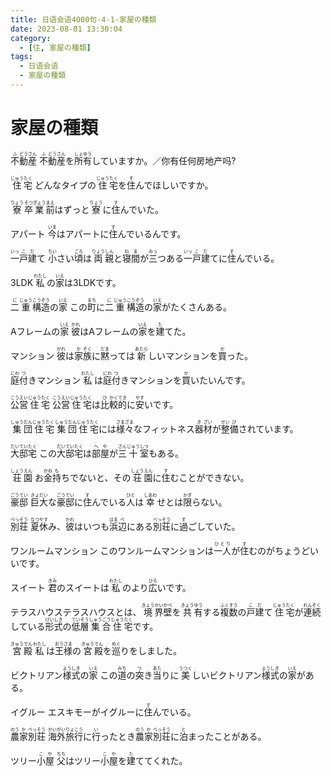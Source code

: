 ```yaml
---
title: 日语会语4000句-4-1-家屋の種類
date: 2023-08-01 13:30:04
category:
  - [住, 家屋の種類]
tags:
  - 日语会语
  - 家屋の種類 
---
```


# 家屋の種類

<ruby>不<rt>ふ</rt>動<rt>どう</rt>産<rt>さん</rt></ruby>
<ruby>不<rt>ふ</rt>動<rt>どう</rt>産<rt>さん</rt>を<rt></rt>所<rt>しょ</rt>有<rt>ゆう</rt>していますか。／你有任何房地产吗?</ruby>

<!-- more -->

<ruby>住<rt>じゅう</rt>宅<rt>たく</rt></ruby>
<ruby>どんなタイプの<rt></rt>住<rt>じゅう</rt>宅<rt>たく</rt>を<rt></rt>住<rt>す</rt>んでほしいですか。</ruby>

<ruby>寮<rt>りょう</rt></ruby>
<ruby>卒<rt>そつ</rt>業<rt>ぎょう</rt>前<rt>まえ</rt>はずっと<rt></rt>寮<rt>りょう</rt>に<rt></rt>住<rt>す</rt>んでいた。</ruby>

<ruby>アパート</ruby>
<ruby>今<rt>いま</rt>はアパートに<rt></rt>住<rt>す</rt>んでいるんです。</ruby>

<ruby>一<rt>いっ</rt>戸<rt>こ</rt>建<rt>だ</rt>て</ruby>
<ruby>小<rt>ちい</rt>さい<rt></rt>頃<rt>ごろ</rt>は<rt></rt>両<rt>りょう</rt>親<rt>しん</rt>と<rt></rt>寝<rt>ね</rt>間<rt>ま</rt>が<rt></rt>三<rt>みっ</rt>つある<rt></rt>一<rt>いっ</rt>戸<rt>こ</rt>建<rt>だ</rt>てに<rt></rt>住<rt>す</rt>んでいる。</ruby>

<ruby>3LDK</ruby>
<ruby>私<rt>わたし</rt>の<rt></rt>家<rt>いえ</rt>は3LDKです。</ruby>

<ruby>二<rt>に</rt>重<rt>じゅう</rt>構<rt>こう</rt>造<rt>ぞう</rt>の<rt></rt>家<rt>いえ</rt></ruby>
<ruby>この<rt></rt>町<rt>まち</rt>に<rt></rt>二<rt>に</rt>重<rt>じゅう</rt>構<rt>こう</rt>造<rt>ぞう</rt>の<rt></rt>家<rt>いえ</rt>がたくさんある。</ruby>

<ruby>Aフレームの<rt></rt>家<rt>いえ</rt></ruby>
<ruby>彼<rt>かれ</rt>はAフレームの<rt></rt>家<rt>いえ</rt>を<rt></rt>建<rt>た</rt>てた。</ruby>

<ruby>マンション</ruby>
<ruby>彼<rt>かれ</rt>は<rt></rt>家<rt>か</rt>族<rt>ぞく</rt>に<rt></rt>黙<rt>だま</rt>っては<rt></rt>新<rt>あたら</rt>しいマンションを<rt></rt>買<rt>か</rt>った。</ruby>

<ruby>庭<rt>にわ</rt>付<rt>つ</rt>きマンション</ruby>
<ruby>私<rt>わたし</rt>は<rt></rt>庭<rt>にわ</rt>付<rt>つ</rt>きマンションを<rt></rt>買<rt>か</rt>いたいんです。</ruby>

<ruby>公<rt>こう</rt>営<rt>えい</rt>住<rt>じゅう</rt>宅<rt>たく</rt></ruby>
<ruby>公<rt>こう</rt>営<rt>えい</rt>住<rt>じゅう</rt>宅<rt>たく</rt>は<rt></rt>比<rt>ひ</rt>較<rt>かく</rt>的<rt>てき</rt>に<rt></rt>安<rt>やす</rt>いです。</ruby>

<ruby>集<rt>しゅう</rt>団<rt>だん</rt>住<rt>じゅう</rt>宅<rt>たく</rt></ruby>
<ruby>集<rt>しゅう</rt>団<rt>だん</rt>住<rt>じゅう</rt>宅<rt>たく</rt>には<rt></rt>様々<rt>さまざま</rt>なフィットネス<rt></rt>器<rt>き</rt>材<rt>ざい</rt>が<rt></rt>整<rt>せい</rt>備<rt>び</rt>されています。</ruby>

<ruby>大<rt>だい</rt>邸<rt>てい</rt>宅<rt>たく</rt></ruby>
<ruby>この<rt></rt>大<rt>だい</rt>邸<rt>てい</rt>宅<rt>たく</rt>は<rt></rt>部<rt>へ</rt>屋<rt>や</rt>が<rt></rt>三<rt>さん</rt>十<rt>じゅう</rt>室<rt>しつ</rt>もある。</ruby>

<ruby>荘<rt>しょう</rt>園<rt>えん</rt></ruby>
<ruby>お<rt></rt>金<rt>かね</rt>持<rt>も</rt>ちでないと、その<rt></rt>荘<rt>しょう</rt>園<rt>えん</rt>に<rt></rt>住<rt>す</rt>むことができない。</ruby>

<ruby>豪<rt>ごう</rt>邸<rt>てい</rt></ruby>
<ruby>巨<rt>きょ</rt>大<rt>だい</rt>な<rt></rt>豪<rt>ごう</rt>邸<rt>てい</rt>に<rt></rt>住<rt>す</rt>んでいる<rt></rt>人<rt>ひと</rt>は<rt></rt>幸<rt>しあわ</rt>せとは<rt></rt>限<rt>かぎ</rt>らない。</ruby>

<ruby>別<rt>べっ</rt>荘<rt>そう</rt></ruby>
<ruby>夏<rt>なつ</rt>休<rt>やす</rt>み、<rt></rt>彼<rt>かれ</rt>はいつも<rt></rt>浜<rt>はま</rt>辺<rt>べ</rt>にある<rt></rt>別<rt>べっ</rt>荘<rt>そう</rt>に<rt></rt>過<rt>す</rt>ごしていた。</ruby>

<ruby>ワンルームマンション</ruby>
<ruby>このワンルームマンションは<rt></rt>一人<rt>ひとり</rt>が<rt></rt>住<rt>す</rt>むのがちょうどいいです。</ruby>

<ruby>スイート</ruby>
<ruby>君<rt>きみ</rt>のスイートは<rt></rt>私<rt>わたし</rt>のより<rt></rt>広<rt>ひろ</rt>いです。</ruby>

<ruby>テラスハウス</ruby>
<ruby>テラスハウスとは、<rt></rt>境<rt>きょう</rt>界<rt>かい</rt>壁<rt>かべ</rt>を<rt></rt>共<rt>きょう</rt>有<rt>ゆう</rt>する<rt></rt>複<rt>ふく</rt>数<rt>すう</rt>の<rt></rt>戸<rt>こ</rt>建<rt>だ</rt>て<rt></rt>住<rt>じゅう</rt>宅<rt>たく</rt>が<rt></rt>連<rt>れん</rt>続<rt>ぞく</rt>している<rt></rt>形<rt>けい</rt>式<rt>しき</rt>の<rt></rt>低<rt>てい</rt>層<rt>そう</rt>集<rt>しゅう</rt>合<rt>ごう</rt>住<rt>じゅう</rt>宅<rt>たく</rt>です。</ruby>

<ruby>宮<rt>きゅう</rt>殿<rt>でん</rt></ruby>
<ruby>私<rt>わたし</rt>は<rt></rt>王<rt>おう</rt>様<rt>さま</rt>の<rt></rt>宮<rt>きゅう</rt>殿<rt>でん</rt>を<rt></rt>巡<rt>めぐ</rt>りをしました。</ruby>

<ruby>ビクトリアン<rt></rt>様<rt>よう</rt>式<rt>しき</rt>の<rt></rt>家<rt>いえ</rt></ruby>
<ruby>この<rt></rt>道<rt>みち</rt>の<rt></rt>突<rt>つ</rt>き<rt></rt>当<rt>あた</rt>りに<rt></rt>美<rt>うつく</rt>しいビクトリアン<rt></rt>様<rt>よう</rt>式<rt>しき</rt>の<rt></rt>家<rt>いえ</rt>がある。</ruby>

<ruby>イグルー</ruby>
<ruby>エスキモーがイグルーに<rt></rt>住<rt>す</rt>んでいる。</ruby>

<ruby>農<rt>のう</rt>家<rt>か</rt>別<rt>べっ</rt>荘<rt>そう</rt></ruby>
<ruby>海<rt>かい</rt>外<rt>がい</rt>旅<rt>りょ</rt>行<rt>こう</rt>に<rt></rt>行<rt>い</rt>ったとき<rt></rt>農<rt>のう</rt>家<rt>か</rt>別<rt>べっ</rt>荘<rt>そう</rt>に<rt></rt>泊<rt>と</rt>まったことがある。</ruby>

<ruby>ツリー<rt></rt>小<rt>こ</rt>屋<rt>や</rt></ruby>
<ruby>父<rt>ちち</rt>はツリー<rt></rt>小<rt>こ</rt>屋<rt>や</rt>を<rt></rt>建<rt>た</rt>ててくれた。</ruby>


